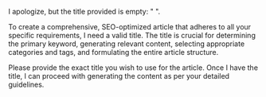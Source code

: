 I apologize, but the title provided is empty: " ".

To create a comprehensive, SEO-optimized article that adheres to all your specific requirements, I need a valid title. The title is crucial for determining the primary keyword, generating relevant content, selecting appropriate categories and tags, and formulating the entire article structure.

Please provide the exact title you wish to use for the article. Once I have the title, I can proceed with generating the content as per your detailed guidelines.